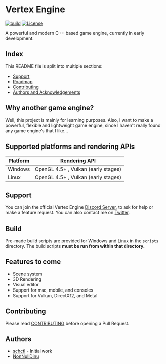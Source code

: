 # Vertex Engine

[![build](https://github.com/VertexEngine/VertexEngine/workflows/build/badge.svg)](#)
[![License](https://img.shields.io/github/license/VertexEngine/VertexEngine?color=blue)](https://github.com/VertexEngine/VertexEngine/blob/master/LICENSE)

A powerful and modern C++ based game engine, currently in early development.

## Index
This README file is split into multiple sections:
* [Support](https://github.com/VertexEngine/VertexEngine#support)
* [Roadmap](https://github.com/VertexEngine/VertexEngine#features-to-come)
* [Contributing](https://github.com/VertexEngine/VertexEngine#contributing)
* [Authors and Acknowledgements](https://github.com/VertexEngine/VertexEngine#authors)

## Why another game engine?
Well, this project is mainly for learning purposes. Also, I want to make a powerful, flexible and lightweight game engine, since I haven't really found any game engine's that I like...

## Supported platforms and rendering APIs
| Platform | Rendering API                       |
|----------|-------------------------------------|
| Windows  | OpenGL 4.5+ , Vulkan (early stages) |
| Linux    | OpenGL 4.5+ , Vulkan (early stages) |

## Support
You can join the official Vertex Engine [Discord Server](https://discord.gg/hA5kHnK), to ask for help or make a feature request. You can also contact me on [Twitter](https://twitter.com/42_mix).

## Build
Pre-made build scripts are provided for Windows and Linux in the `scripts` directory. The build scripts **must be run from within that directory.**

## Features to come
* Scene system
* 3D Rendering
* Visual editor
* Support for mac, mobile, and consoles
* Support for Vulkan, DirectX12, and Metal

## Contributing
Please read [CONTRIBUTING](https://github.com/VertexEngine/VertexEngine/blob/master/.github/CONTRIBUTING.md) before opening a Pull Request.

## Authors
* [schctl](https://github.com/schctl) - Initial work
* [NonNullDinu](https://github.com/NonNullDinu)
